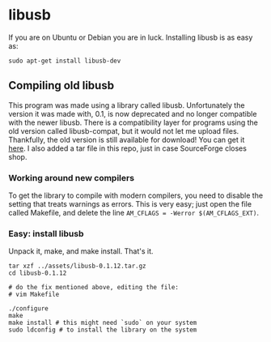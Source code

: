# libusb
If you are on Ubuntu or Debian you are in luck. Installing libusb is as easy as:
```
sudo apt-get install libusb-dev
```

## Compiling old libusb
This program was made using a library called libusb. Unfortunately the
version it was made with, 0.1, is now deprecated and no longer
compatible with the newer libusb. There is a compatibility layer for
programs using the old version called libusb-compat, but it would not
let me upload files. 
Thankfully, the old version is still available for download! You can get
it <a
href="http://sourceforge.net/projects/libusb/files/libusb-0.1%20%28LEGACY%29/0.1.12/">here</a>.
I also added a tar file in this repo, just in case SourceForge closes shop.

### Working around new compilers

To get the library to compile with modern compilers, you need to disable the
setting that treats warnings as errors. This is very easy; just open the file called Makefile, and delete the line
`AM_CFLAGS = -Werror $(AM_CFLAGS_EXT)`. 

### Easy: install libusb
Unpack it, make, and make install. That's it.

```
tar xzf ../assets/libusb-0.1.12.tar.gz
cd libusb-0.1.12

# do the fix mentioned above, editing the file: 
# vim Makefile

./configure
make
make install # this might need `sudo` on your system
sudo ldconfig # to install the library on the system 
```

